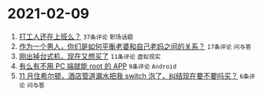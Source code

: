 # 2021-02-09

1. [打工人还在上班么？](https://www.v2ex.com/t/752514) `37条评论` `职场话题`
1. [作为一个男人，你们是如何平衡老婆和自己老妈之间的关系？](https://www.v2ex.com/t/752516) `17条评论` `问与答`
1. [刚出掉台式机，现在又想买了](https://www.v2ex.com/t/752510) `11条评论` `虚拟现实`
1. [有么有不用 PC 端就能 root 的 APP](https://www.v2ex.com/t/752517) `9条评论` `Android`
1. [11 月住希尔顿，酒店管道漏水把我 switch 泡了，纠结现在要不要吗买？](https://www.v2ex.com/t/752520) `6条评论` `问与答`
